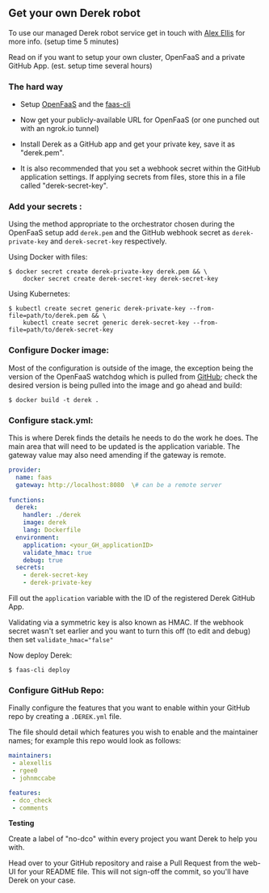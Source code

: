 ## Get your own Derek robot

To use our managed Derek robot service get in touch with [Alex Ellis](mailto:alex@openfaas.com) for more info. (setup time 5 minutes)

Read on if you want to setup your own cluster, OpenFaaS and a private GitHub App. (est. setup time several hours)

### The hard way

* Setup [OpenFaaS](https://github.com/openfaas/faas) and the [faas-cli](https://github.com/openfaas/faas-cli)

* Now get your publicly-available URL for OpenFaaS (or one punched out with an ngrok.io tunnel)

* Install Derek as a GitHub app and get your private key, save it as "derek.pem".

* It is also recommended that you set a webhook secret within the GitHub application settings. If applying secrets from files, store this in a file called "derek-secret-key".

### Add your secrets :
  
Using the method appropriate to the orchestrator chosen during the OpenFaaS setup add `derek.pem` and the GitHub webhook secret as `derek-private-key` and `derek-secret-key` respectively.

Using Docker with files:
```
$ docker secret create derek-private-key derek.pem && \
    docker secret create derek-secret-key derek-secret-key
```

Using Kubernetes:
```
$ kubectl create secret generic derek-private-key --from-file=path/to/derek.pem && \
    kubectl create secret generic derek-secret-key --from-file=path/to/derek-secret-key
```

### Configure Docker image:

Most of the configuration is outside of the image, the exception being the version of the OpenFaaS watchdog which is pulled from [GitHub](https://github.com/openfaas/faas/releases); check the desired version is being pulled into the image and go ahead and build:  

```
$ docker build -t derek .
```

### Configure stack.yml:

This is where Derek finds the details he needs to do the work he does.  The main area that will need to be updated is the application variable.  The gateway value may also need amending if the gateway is remote.

``` yml
provider:
  name: faas
  gateway: http://localhost:8080  \# can be a remote server
  
functions:
  derek:
    handler: ./derek
    image: derek
    lang: Dockerfile
  environment:
    application: <your_GH_applicationID>
    validate_hmac: true
    debug: true
  secrets:
    - derek-secret-key
    - derek-private-key
```
Fill out the `application` variable with the ID of the registered Derek GitHub App.

Validating via a symmetric key is also known as HMAC. If the webhook secret wasn't set earlier and you want to turn this off (to edit and debug) then set `validate_hmac="false"`

Now deploy Derek:
```
$ faas-cli deploy
```

### Configure GitHub Repo:

Finally configure the features that you want to enable within your GitHub repo by creating a `.DEREK.yml` file.

The file should detail which features you wish to enable and the maintainer names; for example this repo would look as follows:
```yml
maintainers:
 - alexellis
 - rgee0
 - johnmccabe

features:
 - dco_check
 - comments
```

**Testing**

Create a label of "no-dco" within every project you want Derek to help you with.
 
Head over to your GitHub repository and raise a Pull Request from the web-UI for your README file. This will not sign-off the commit, so you'll have Derek on your case.